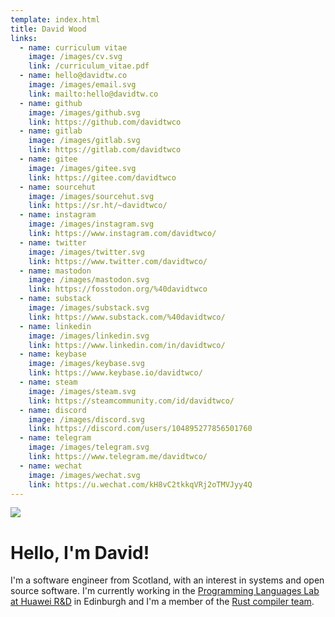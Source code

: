 ```yaml
---
template: index.html
title: David Wood
links:
  - name: curriculum vitae
    image: /images/cv.svg
    link: /curriculum_vitae.pdf
  - name: hello@davidtw.co
    image: /images/email.svg
    link: mailto:hello@davidtw.co
  - name: github
    image: /images/github.svg
    link: https://github.com/davidtwco
  - name: gitlab
    image: /images/gitlab.svg
    link: https://gitlab.com/davidtwco
  - name: gitee
    image: /images/gitee.svg
    link: https://gitee.com/davidtwco
  - name: sourcehut
    image: /images/sourcehut.svg
    link: https://sr.ht/~davidtwco/
  - name: instagram
    image: /images/instagram.svg
    link: https://www.instagram.com/davidtwco/
  - name: twitter
    image: /images/twitter.svg
    link: https://www.twitter.com/davidtwco/
  - name: mastodon
    image: /images/mastodon.svg
    link: https://fosstodon.org/%40davidtwco
  - name: substack
    image: /images/substack.svg
    link: https://www.substack.com/%40davidtwco/
  - name: linkedin
    image: /images/linkedin.svg
    link: https://www.linkedin.com/in/davidtwco/
  - name: keybase
    image: /images/keybase.svg
    link: https://www.keybase.io/davidtwco/
  - name: steam
    image: /images/steam.svg
    link: https://steamcommunity.com/id/davidtwco/
  - name: discord
    image: /images/discord.svg
    link: https://discord.com/users/104895277856501760
  - name: telegram
    image: /images/telegram.svg
    link: https://www.telegram.me/davidtwco/
  - name: wechat
    image: /images/wechat.svg
    link: https://u.wechat.com/kH8vC2tkkqVRj2oTMVJyy4Q
---
```

![](/images/logo.png#logo)

# Hello, I'm David!
I'm a software engineer from Scotland, with an interest in systems and open source
software. I'm currently working in the [Programming Languages Lab at Huawei R&D][huawei] in
Edinburgh and I'm a member of the [Rust compiler team][compiler_team].

[huawei]: https://www.huawei.com/uk/corporate-information/research-development
[compiler_team]: https://www.rust-lang.org/governance/teams/compiler